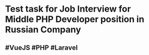 # Test task for Job Interview for Middle PHP Developer position in Russian Company
 ## #VueJS #PHP #Laravel </p>
